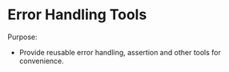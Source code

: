 Error Handling Tools
====================

Purpose:
* Provide reusable error handling, assertion and
  other tools for convenience.